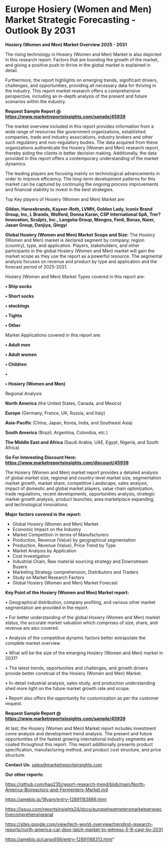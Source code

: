 # Europe Hosiery (Women and Men) Market Strategic Forecasting - Outlook By 2031

<Strong> Hosiery (Women and Men) Market Overview 2025 - 2031</strong>

The rising technology in Hosiery (Women and Men) Market is also depicted in this research report. Factors that are boosting the growth of the market, and giving a positive push to thrive in the global market is explained in detail.

Furthermore, the report highlights on emerging trends, significant drivers, challenges, and opportunities, providing all necessary data for thriving in the industry. This report market research offers a comprehensive perspective, including an in-depth analysis of the present and future scenarios within the industry.

<strong>Request Sample Report @ <a href=https://www.marketreportsinsights.com/sample/45939>https://www.marketreportsinsights.com/sample/45939</a></strong>

The market overview included in this report provides information from a wide range of resources like government organizations, established companies, trade and industry associations, industry brokers and other such regulatory and non-regulatory bodies. The data acquired from these organizations authenticate the Hosiery (Women and Men) research report, thereby aiding the clients in better decision making. Additionally, the data provided in this report offers a contemporary understanding of the market dynamics.

The leading players are focusing mainly on technological advancements in order to improve efficiency. The long-term development patterns for this market can be captured by continuing the ongoing process improvements and financial stability to invest in the best strategies.

Top Key players of Hosiery (Women and Men) Market are:

<strong>Gildan, Hanesbrands, Kayser-Roth, LVMH, Golden Lady, Iconix Brand Group, Inc, L Brands, Wolford, Donna Karan, CSP International SpA, Trer? Innovation, Sculptz, Inc., Langsha Group, Mengna, Fenli, Bonas, Naier, Jasan Group, Danjiya, Qingyi</strong>

<strong><b>Global Hosiery (Women and Men) Market Scope and Size:</b></strong>
The Hosiery (Women and Men) market is declared segment by company, region (country), type, and application. Players, stakeholders, and other participants in the global Hosiery (Women and Men) market will gain the market scope as they use the report as a powerful resource. The segmental analysis focuses on revenue and product by type and application and the forecast period of 2025-2031.

Hosiery (Women and Men) Market Types covered in this report are:

<strong>•  Ship socks

•  Short socks

•  stockings

•  Tights

•  Other</strong>

Market Applications covered in this report are:

<strong>•  Adult men

•  Adult women

•  Children

•  

•  Hosiery (Women and Men)</strong> 

Regional Analysis

<strong>North America</strong> (the United States, Canada, and Mexico)

<strong>Europe</strong> (Germany, France, UK, Russia, and Italy)

<strong>Asia-Pacific</strong> (China, Japan, Korea, India, and Southeast Asia)

<strong>South America</strong> (Brazil, Argentina, Colombia, etc.)

<strong>The Middle East and Africa</strong> (Saudi Arabia, UAE, Egypt, Nigeria, and South Africa)

<strong>Go For Interesting Discount Here: <a href=https://www.marketreportsinsights.com/discount/45939>https://www.marketreportsinsights.com/discount/45939</a></strong>

The Hosiery (Women and Men) market report provides a detailed analysis of global market size, regional and country-level market size, segmentation market growth, market share, competitive Landscape, sales analysis, impact of domestic and global market players, value chain optimization, trade regulations, recent developments, opportunities analysis, strategic market growth analysis, product launches, area marketplace expanding, and technological innovations.

<strong><b>Major factors covered in the report:</b></strong>
<ul>
  <li>Global Hosiery (Women and Men) Market </li>
  <li>Economic Impact on the Industry</li>
  <li>Market Competition in terms of Manufacturers</li>
  <li>Production, Revenue (Value) by geographical segmentation</li>
  <li>Production, Revenue (Value), Price Trend by Type</li>
  <li>Market Analysis by Application</li>
  <li>Cost Investigation</li>
  <li>Industrial Chain, Raw material sourcing strategy and Downstream Buyers</li>
  <li>Marketing Strategy comprehension, Distributors and Traders</li>
  <li>Study on Market Research Factors</li>
  <li>Global Hosiery (Women and Men) Market Forecast</li>
</ul>

<strong><b>Key Point of the Hosiery (Women and Men) Market report:</b></strong>

• Geographical distribution, company profiling, and various other market segmentation are provided in the report.

• For better understanding of the global Hosiery (Women and Men) market status, the accurate market valuation which comprises of size, share, and revenue are also covered.

• Analysis of the competitive dynamic factors better extrapolate the complete market overview

• What will be the size of the emerging Hosiery (Women and Men) market in 2031?

• The latest trends, opportunities and challenges, and growth drivers provide better construal of the Hosiery (Women and Men) Market.

• In-detail industrial analysis, sales study, and production understanding shed more light on the future market growth rate and scope.

• Report also offers the opportunity for customization as per the customer request.

<strong>Request Sample Report @ <a href=https://www.marketreportsinsights.com/sample/45939>https://www.marketreportsinsights.com/sample/45939</a></strong>

At last, the Hosiery (Women and Men) Market report includes investment come analysis and development trend analysis. The present and future opportunities of the fastest growing international industry segments are coated throughout this report. This report additionally presents product specification, manufacturing method, and product cost structure, and price structure.

<strong>Contact Us:</strong>
sales@marketreportsinsights.com

<strong>Our other reports:</strong>

<a href=https://github.com/haq235/report-research-trend/blob/main/North-America-Bioreactors-and-Fermenters-Market.md>https://github.com/haq235/report-research-trend/blob/main/North-America-Bioreactors-and-Fermenters-Market.md</a>

<a href=https://ameblo.jp/18yam/entry-12891183886.html>https://ameblo.jp/18yam/entry-12891183886.html</a>

<a href=https://issuu.com/reportsinsights24/docs/europeheatmetersmarketperspectivecomprehensiveanal>https://issuu.com/reportsinsights24/docs/europeheatmetersmarketperspectivecomprehensiveanal</a>

<a href=https://sites.google.com/view/tech-world-overview/trendind-research-reports/north-america-car-door-latch-market-to-witness-5-9-cagr-by-2031>https://sites.google.com/view/tech-world-overview/trendind-research-reports/north-america-car-door-latch-market-to-witness-5-9-cagr-by-2031</a>

<a href=https://ameblo.jp/cargo656/entry-12891188313.html>https://ameblo.jp/cargo656/entry-12891188313.html</a>"
